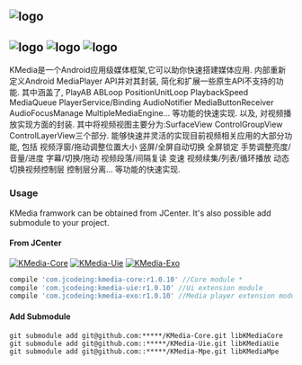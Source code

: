 ![logo](https://raw.githubusercontent.com/jcodeing/XMediaGo/master/readme/kmedia_logo.png)
----
![logo](https://raw.githubusercontent.com/jcodeing/XMediaGo/master/readme/demo_sr_1.gif)
![logo](https://raw.githubusercontent.com/jcodeing/XMediaGo/master/readme/demo_ui.gif)
![logo](https://raw.githubusercontent.com/jcodeing/XMediaGo/master/readme/demo_sr_2.gif)
----
KMedia是一个Android应用级媒体框架,它可以助你快速搭建媒体应用.
内部重新定义Android MediaPlayer API并对其封装, 简化和扩展一些原生API不支持的功能.
其中涵盖了, PlayAB ABLoop PositionUnitLoop PlaybackSpeed MediaQueue PlayerService/Binding
AudioNotifier MediaButtonReceiver AudioFocusManage MultipleMediaEngine... 等功能的快速实现.
以及, 对视频播放实现方面的封装. 其中将视频视图主要分为:SurfaceView ControlGroupView ControlLayerView三个部分.
能够快速并灵活的实现目前视频相关应用的大部分功能, 包括 视频浮窗/拖动调整位置大小 竖屏/全屏自动切换 全屏锁定 手势调整亮度/音量/进度
字幕/切换/拖动 视频段落/间隔复读 变速 视频续集/列表/循环播放 动态切换视频控制层 控制层分离... 等功能的快速实现.

### Usage ###
KMedia framwork can be obtained from JCenter. It's also possible add submodule to your project.

#### From JCenter ####
[![KMedia-Core](https://github.com/jcodeing/XMediaGo/blob/master/readme/icon/kmedia_core.svg)](https://bintray.com/jcodeing/kmedia/kmedia-core/_latestVersion)
[![KMedia-Uie](https://github.com/jcodeing/XMediaGo/blob/master/readme/icon/kmedia_uie.svg)](https://bintray.com/jcodeing/kmedia/kmedia-uie/_latestVersion)
[![KMedia-Exo](https://github.com/jcodeing/XMediaGo/blob/master/readme/icon/kmedia_exo.svg)](https://bintray.com/jcodeing/kmedia/kmedia-exo/_latestVersion)
```gradle
compile 'com.jcodeing:kmedia-core:r1.0.10' //Core module *
compile 'com.jcodeing:kmedia-uie:r1.0.10' //Ui extension module
compile 'com.jcodeing:kmedia-exo:r1.0.10' //Media player extension module
```

#### Add Submodule ####
```command
git submodule add git@github.com:*****/KMedia-Core.git libKMediaCore
git submodule add git@github.com::*****/KMedia-Uie.git libKMediaUie
git submodule add git@github.com::*****/KMedia-Mpe.git libKMediaMpe
```
